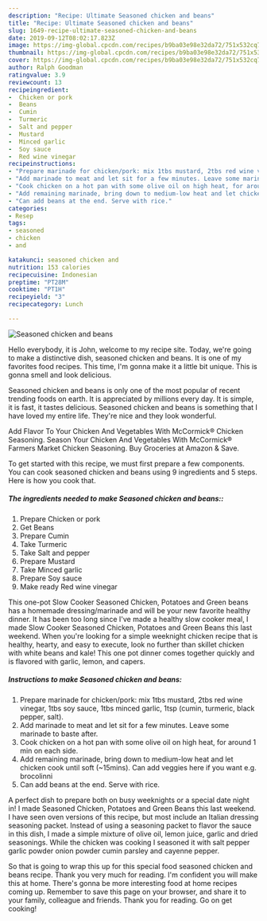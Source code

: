 ```yaml
---
description: "Recipe: Ultimate Seasoned chicken and beans"
title: "Recipe: Ultimate Seasoned chicken and beans"
slug: 1649-recipe-ultimate-seasoned-chicken-and-beans
date: 2019-09-12T08:02:17.823Z
image: https://img-global.cpcdn.com/recipes/b9ba03e98e32da72/751x532cq70/seasoned-chicken-and-beans-recipe-main-photo.jpg
thumbnail: https://img-global.cpcdn.com/recipes/b9ba03e98e32da72/751x532cq70/seasoned-chicken-and-beans-recipe-main-photo.jpg
cover: https://img-global.cpcdn.com/recipes/b9ba03e98e32da72/751x532cq70/seasoned-chicken-and-beans-recipe-main-photo.jpg
author: Ralph Goodman
ratingvalue: 3.9
reviewcount: 13
recipeingredient:
-  Chicken or pork
-  Beans
-  Cumin
-  Turmeric
-  Salt and pepper
-  Mustard
-  Minced garlic
-  Soy sauce
-  Red wine vinegar
recipeinstructions:
- "Prepare marinade for chicken/pork: mix 1tbs mustard, 2tbs red wine vinegar, 1tbs soy sauce, 1tbs minced garlic, 1tsp (cumin, turmeric, black pepper, salt)."
- "Add marinade to meat and let sit for a few minutes. Leave some marinade to baste after."
- "Cook chicken on a hot pan with some olive oil on high heat, for around 1 min on each side."
- "Add remaining marinade, bring down to medium-low heat and let chicken cook until soft (~15mins). Can add veggies here if you want e.g. brocolinni"
- "Can add beans at the end. Serve with rice."
categories:
- Resep
tags:
- seasoned
- chicken
- and

katakunci: seasoned chicken and
nutrition: 153 calories
recipecuisine: Indonesian
preptime: "PT28M"
cooktime: "PT1H"
recipeyield: "3"
recipecategory: Lunch

---
```



![Seasoned chicken and beans](https://img-global.cpcdn.com/recipes/b9ba03e98e32da72/751x532cq70/seasoned-chicken-and-beans-recipe-main-photo.jpg)

Hello everybody, it is John, welcome to my recipe site. Today, we're going to make a distinctive dish, seasoned chicken and beans. It is one of my favorites food recipes. This time, I'm gonna make it a little bit unique. This is gonna smell and look delicious.

Seasoned chicken and beans is only one of the most popular of recent trending foods on earth. It is appreciated by millions every day. It is simple, it is fast, it tastes delicious. Seasoned chicken and beans is something that I have loved my entire life. They're nice and they look wonderful.

Add Flavor To Your Chicken And Vegetables With McCormick® Chicken Seasoning. Season Your Chicken And Vegetables With McCormick® Farmers Market Chicken Seasoning. Buy Groceries at Amazon &amp; Save.


To get started with this recipe, we must first prepare a few components. You can cook seasoned chicken and beans using 9 ingredients and 5 steps. Here is how you cook that.

##### The ingredients needed to make Seasoned chicken and beans::

1. Prepare  Chicken or pork
1. Get  Beans
1. Prepare  Cumin
1. Take  Turmeric
1. Take  Salt and pepper
1. Prepare  Mustard
1. Take  Minced garlic
1. Prepare  Soy sauce
1. Make ready  Red wine vinegar


This one-pot Slow Cooker Seasoned Chicken, Potatoes and Green beans has a homemade dressing/marinade and will be your new favorite healthy dinner. It has been too long since I&#39;ve made a healthy slow cooker meal, I made Slow Cooker Seasoned Chicken, Potatoes and Green Beans this last weekend. When you&#39;re looking for a simple weeknight chicken recipe that is healthy, hearty, and easy to execute, look no further than skillet chicken with white beans and kale! This one pot dinner comes together quickly and is flavored with garlic, lemon, and capers. 

##### Instructions to make Seasoned chicken and beans:

1. Prepare marinade for chicken/pork: mix 1tbs mustard, 2tbs red wine vinegar, 1tbs soy sauce, 1tbs minced garlic, 1tsp (cumin, turmeric, black pepper, salt).
1. Add marinade to meat and let sit for a few minutes. Leave some marinade to baste after.
1. Cook chicken on a hot pan with some olive oil on high heat, for around 1 min on each side.
1. Add remaining marinade, bring down to medium-low heat and let chicken cook until soft (~15mins). Can add veggies here if you want e.g. brocolinni
1. Can add beans at the end. Serve with rice.


A perfect dish to prepare both on busy weeknights or a special date night in! I made Seasoned Chicken, Potatoes and Green Beans this last weekend. I have seen oven versions of this recipe, but most include an Italian dressing seasoning packet. Instead of using a seasoning packet to flavor the sauce in this dish, I made a simple mixture of olive oil, lemon juice, garlic and dried seasonings. While the chicken was cooking I seasoned it with salt pepper garlic powder onion powder cumin parsley and cayenne pepper. 

So that is going to wrap this up for this special food seasoned chicken and beans recipe. Thank you very much for reading. I'm confident you will make this at home. There's gonna be more interesting food at home recipes coming up. Remember to save this page on your browser, and share it to your family, colleague and friends. Thank you for reading. Go on get cooking!
